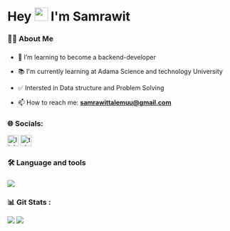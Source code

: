 ###


  

</div>

###

###

<h1 align="">Hey
  <img src="https://media.giphy.com/media/hvRJCLFzcasrR4ia7z/giphy.gif" width="30px"/>
  I'm Samrawit 
</h1>


###

<h3 align="left">👩‍💻  About Me</h3>

###
- 🔭 I’m learning to become a backend-developer 

- 📚 I'm currently learning at Adama Science and technology University 

- ✅ Intersted in Data structure and Problem Solving

- 📫 How to reach me: **[samrawittalemuu@gmail.com](mailto:samrawittalemuu@gmail.com)**
  

<h3 align="left">🌐 Socials:</h3>

<div align="">
<a href="www.linkedin.com/in/samrawit-alemu"><img src="https://img.shields.io/static/v1?message=LinkedIn&logo=linkedin&label=&color=0077B5&logoColor=white&labelColor=&style=for-the-badge" height="25" alt="linkedin logo"  /></a>
<a href="https://t.me/Good_samarita_n" ><img src="https://img.shields.io/static/v1?message=TeleGram&logo=telegram&label=&color=33AAE2&logoColor=white&labelColor=&style=for-the-badge" height="25" alt="telegram logo"  /></a>

<h3 align="left">🛠 Language and tools</h3>

###

<p align="">
  <a href="https://skillicons.dev">
    <img src="https://skillicons.dev/icons?i=mongodb,javascript,css,html,git,python,go,vscode" />
  </a>
</p>

###

<h3 align="left" style="margin-bottom:10px">📊 Git Stats :</h3>

<p align=""><img align="center" src="https://github-readme-stats.vercel.app/api?username=Samrawit-alemu&theme=vue-white"/>
  
<img align="center" src="https://github-readme-stats.vercel.app/api/top-langs/?username=Samrawit-alemu&layout=compact&theme=vision-friendly-dark"/>


###
